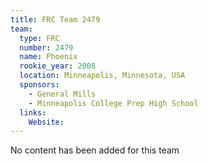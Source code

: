 ```yaml
---
title: FRC Team 2479
team:
  type: FRC
  number: 2479
  name: Phoenix
  rookie_year: 2008
  location: Minneapolis, Minnesota, USA
  sponsors:
    - General Mills
    - Minneapolis College Prep High School
  links:
    Website: 
---
```

No content has been added for this team